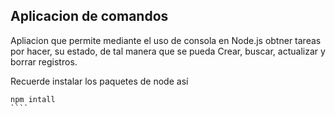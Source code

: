 ## Aplicacion de comandos 

Apliacion que permite mediante el uso de consola en Node.js obtner tareas por hacer, su estado, de tal manera que se 
pueda Crear, buscar, actualizar y borrar registros.

Recuerde instalar los paquetes de node así

`````
npm intall
````